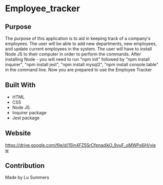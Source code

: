 # Employee_tracker


## Purpose
The purpose of this application is to aid in keeping track of a company's employees. The user will be able to add new departments, new employees, and update current employees in the system.
The user will have to install Node JS to their computer in order to perform the commands. After installing Node - you will need to run "npm init" followed by "npm install inquirer", "npm install jest", "npm install mysql2", "npm install console.table" in the command line. Now you are prepared to use the Employee Tracker


## Built With
* HTML
* CSS
* Node JS
* Inquirer package
* Jest package

## Website

https://drive.google.com/file/d/15ln4FZ5SrCfpnadjkO_9yuF_oMWPs6jH/view

## Contribution
Made by Lu Summers


